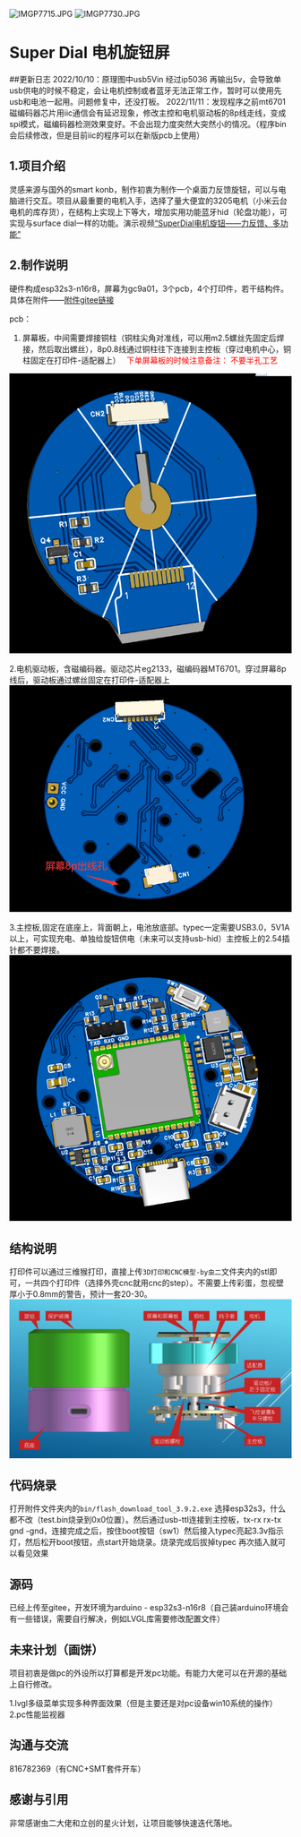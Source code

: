 ![IMGP7715.JPG](image/image1.jpeg)
![IMGP7730.JPG](image/image2.jpeg)
# Super Dial 电机旋钮屏
##更新日志
2022/10/10：原理图中usb5Vin 经过ip5036 再输出5v，会导致单usb供电的时候不稳定，会让电机控制或者蓝牙无法正常工作，暂时可以使用先usb和电池一起用。问题修复中，还没打板。
2022/11/11：发现程序之前mt6701磁编码器芯片用iic通信会有延迟现象，修改主控和电机驱动板的8p线走线，变成spi模式，磁编码器检测效果变好。不会出现力度突然大突然小的情况。（程序bin会后续修改，但是目前iic的程序可以在新版pcb上使用）

## 1.项目介绍
灵感来源与国外的smart konb，制作初衷为制作一个桌面力反馈旋钮，可以与电脑进行交互。项目从最重要的电机入手，选择了量大便宜的3205电机（小米云台电机的库存货），在结构上实现上下等大，增加实用功能蓝牙hid（轮盘功能），可实现与surface dial一样的功能。演示视频[“SuperDial电机旋钮——力反馈、多功能”](https://www.bilibili.com/video/BV1cG411c7QS)
## 2.制作说明
硬件构成esp32s3-n16r8，屏幕为gc9a01，3个pcb，4个打印件，若干结构件。具体在附件——[附件gitee链接](https://gitee.com/coll45/super-dial-motor-knob-screen)

pcb：

1. 屏幕板，中间需要焊接铜柱（铜柱尖角对准线，可以用m2.5螺丝先固定后焊接，然后取出螺丝），8p0.8线通过铜柱往下连接到主控板（穿过电机中心，铜柱固定在打印件-适配器上）　<font color='red'> 下单屏幕板的时候注意备注： 不要半孔工艺</font>

![pingmu.png](image/pcb1.png)

2.电机驱动板，含磁编码器。驱动芯片eg2133，磁编码器MT6701。穿过屏幕8p线后，驱动板通过螺丝固定在打印件-适配器上
![qudong.png](image/pcb2.png)

3.主控板,固定在底座上，背面朝上，电池放底部。typec一定需要USB3.0，5V1A以上，可实现充电、单独给旋钮供电（未来可以支持usb-hid）主控板上的2.54插针都不要焊接。
![zhukong.png](image/pcb3.png)

## 结构说明
打印件可以通过三维猴打印，直接上传`3D打印和CNC模型-by虫二`文件夹内的stl即可，一共四个打印件（选择外壳cnc就用cnc的step）。不需要上传彩蛋，忽视壁厚小于0.8mm的警告，预计一套20-30。
![结构说明.png](image/assemble.png)

## 代码烧录
打开附件文件夹内的`bin/flash_download_tool_3.9.2.exe` 选择esp32s3，什么都不改（test.bin烧录到0x0位置）。然后通过usb-ttl连接到主控板，tx-rx rx-tx gnd -gnd，连接完成之后，按住boot按钮（sw1）然后接入typec亮起3.3v指示灯，然后松开boot按钮，点start开始烧录。烧录完成后拔掉typec 再次插入就可以看见效果

## 源码
已经上传至gitee，开发环境为arduino - esp32s3-n16r8（自己装arduino环境会有一些错误，需要自行解决，例如LVGL库需要修改配置文件）

## 未来计划（画饼）
项目初衷是做pc的外设所以打算都是开发pc功能。有能力大佬可以在开源的基础上自行修改。

1.lvgl多级菜单实现多种界面效果（但是主要还是对pc设备win10系统的操作） 
2.pc性能监视器

## 沟通与交流
816782369（有CNC+SMT套件开车）

## 感谢与引用
非常感谢虫二大佬和立创的星火计划，让项目能够快速迭代落地。